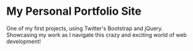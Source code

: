# My Personal Portfolio Site
One of my first projects, using Twitter's Bootstrap and jQuery.  
Showcasing my work as I navigate this crazy and exciting world of web development!
